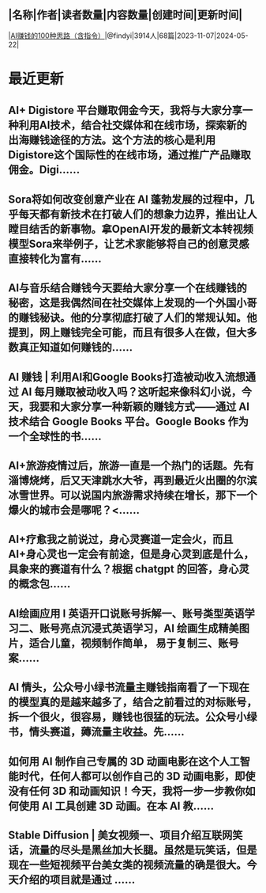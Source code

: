 |名称|作者|读者数量|内容数量|创建时间|更新时间|
---
|[AI赚钱的100种思路（含指令）](https://xiaobot.net/p/321456?refer=0b133df9-27dc-423b-8101-639049001c13)|@findyi|3914人|68篇|2023-11-07|2024-05-22|

# 最近更新
## AI+ Digistore 平台赚取佣金今天，我将与大家分享一种利用AI技术，结合社交媒体和在线市场，探索新的出海赚钱途径的方法。这个方法的核心是利用Digistore这个国际性的在线市场，通过推广产品赚取佣金。Digi......
## Sora将如何改变创意产业在 AI 蓬勃发展的过程中，几乎每天都有新技术在打破人们的想象力边界，推出让人瞠目结舌的新事物。拿OpenAI开发的最新文本转视频模型Sora来举例子，让艺术家能够将自己的创意灵感直接转化为富有......
## AI与音乐结合赚钱今天要给大家分享一个在线赚钱的秘密，这是我偶然间在社交媒体上发现的一个外国小哥的赚钱秘诀。他的分享彻底打破了人们的常规认知。他提到，网上赚钱完全可能，而且有很多人在做，但大多数真正知道如何赚钱的......
## AI 赚钱 | 利用AI和Google Books打造被动收入流想通过 AI 每月赚取被动收入吗？这听起来像科幻小说，今天，我要和大家分享一种新颖的赚钱方式——通过 AI 技术结合 Google Books 平台。Google Books 作为一个全球性的书......
## AI+旅游疫情过后，旅游一直是一个热门的话题。先有淄博烧烤，后又天津跳水大爷，再到最近火出圈的尔滨冰雪世界。可以说国内旅游需求持续在增长，那下一个爆火的城市会是哪呢？<......
## AI+疗愈我之前说过，身心灵赛道一定会火，而且 AI+身心灵也一定会有前途，但是身心灵到底是什么，具象来的赛道有什么？根据 chatgpt 的回答，身心灵的概念包......
## AI绘画应用 I 英语开口说账号拆解一、账号类型英语学习二、账号亮点沉浸式英语学习，AI 绘画生成精美图片，适合儿童，视频制作简单， 易于复制三、账号案......
## AI 情头，公众号小绿书流量主赚钱指南看了一下现在的模型真的是越来越多了，结合之前看过的对标账号，拆一个很火，很容易，赚钱也很猛的玩法。公众号小绿书，情头赛道，薅流量主收益。先......
## 如何用 AI 制作自己专属的 3D 动画电影在这个人工智能时代，任何人都可以创作自己的 3D 动画电影，即使没有任何 3D 和动画知识！今天，我将一步一步教你如何使用 AI 工具创建 3D 动画。在本 AI 教......
## Stable Diffusion | 美女视频一、项目介绍互联网笑话，流量的尽头是黑丝加大长腿。虽然是玩笑话，但是现在一些短视频平台美女类的视频流量的确是很大。今天介绍的项目就是通过 ......

